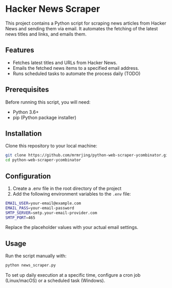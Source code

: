 # Hacker News Scraper

This project contains a Python script for scraping news articles from Hacker News and sending them via email. It automates the fetching of the latest news titles and links, and emails them. 

## Features

- Fetches latest titles and URLs from Hacker News.
- Emails the fetched news items to a specified email address.
- Runs scheduled tasks to automate the process daily (TODO)

## Prerequisites

Before running this script, you will need:

- Python 3.6+
- pip (Python package installer)

## Installation

Clone this repository to your local machine:

```bash
git clone https://github.com/mrmrjing/python-web-scraper-ycombinator.git
cd python-web-scraper-ycombinator
``` 

## Configuration
1. Create a .env file in the root directory of the project 
2. Add the following environment variables to the `.env` file: 
```bash
EMAIL_USER=your-email@example.com
EMAIL_PASS=your-email-password
SMTP_SERVER=smtp.your-email-provider.com
SMTP_PORT=465
```
Replace the placeholder values with your actual email settings.

## Usage 
Run the script manually with: 
```bash
python news_scraper.py
``` 

To set up daily execution at a specific time, configure a cron job (Linux/macOS) or a scheduled task (Windows).